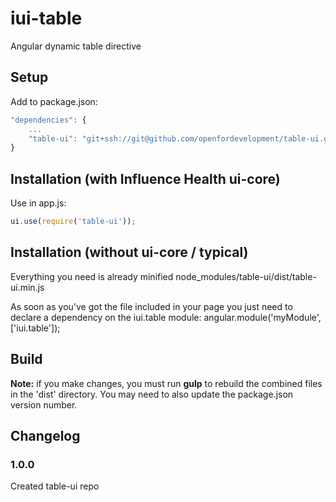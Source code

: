 # iui-table
Angular dynamic table directive

## Setup

Add to package.json:
```javascript
"dependencies": {
    ...
    "table-ui": "git+ssh://git@github.com/openfordevelopment/table-ui.git"
}
```


## Installation (with Influence Health ui-core)

Use in app.js:
```javascript
ui.use(require('table-ui'));
```


## Installation (without ui-core / typical)

Everything you need is already minified
node_modules/table-ui/dist/table-ui.min.js

As soon as you've got the file included in your page you just need to declare a dependency on the iui.table module:
angular.module('myModule', ['iui.table']);

## Build
**Note:** if you make changes, you must run **gulp** to rebuild the combined files in the 'dist' directory. You may need to also update the package.json version number.

## Changelog

### 1.0.0

Created table-ui repo
